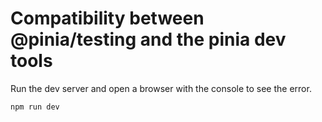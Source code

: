 # Compatibility between @pinia/testing and the pinia dev tools

Run the dev server and open a browser with the console to see the error.

```sh
npm run dev
```
